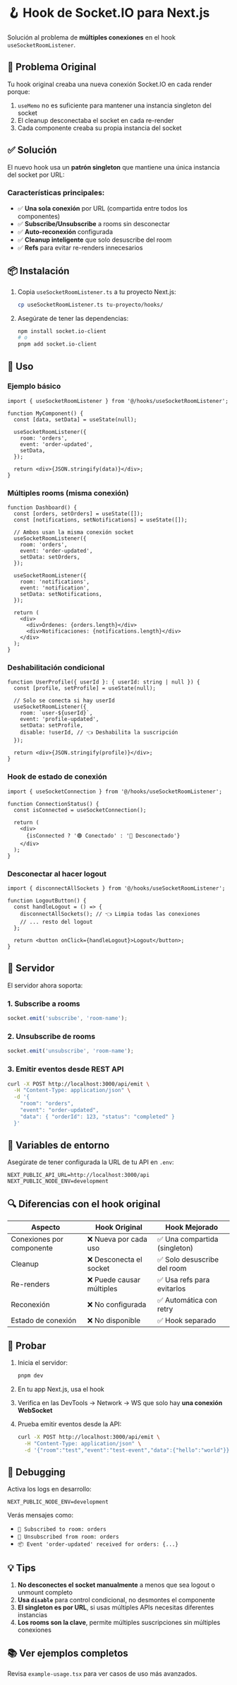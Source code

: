 # 🪝 Hook de Socket.IO para Next.js

Solución al problema de **múltiples conexiones** en el hook `useSocketRoomListener`.

## 🔧 Problema Original

Tu hook original creaba una nueva conexión Socket.IO en cada render porque:
1. `useMemo` no es suficiente para mantener una instancia singleton del socket
2. El cleanup desconectaba el socket en cada re-render
3. Cada componente creaba su propia instancia del socket

## ✅ Solución

El nuevo hook usa un **patrón singleton** que mantiene una única instancia del socket por URL:

### Características principales:

- ✅ **Una sola conexión** por URL (compartida entre todos los componentes)
- ✅ **Subscribe/Unsubscribe** a rooms sin desconectar
- ✅ **Auto-reconexión** configurada
- ✅ **Cleanup inteligente** que solo desuscribe del room
- ✅ **Refs** para evitar re-renders innecesarios

## 📦 Instalación

1. Copia `useSocketRoomListener.ts` a tu proyecto Next.js:
   ```bash
   cp useSocketRoomListener.ts tu-proyecto/hooks/
   ```

2. Asegúrate de tener las dependencias:
   ```bash
   npm install socket.io-client
   # o
   pnpm add socket.io-client
   ```

## 🚀 Uso

### Ejemplo básico

```tsx
import { useSocketRoomListener } from '@/hooks/useSocketRoomListener';

function MyComponent() {
  const [data, setData] = useState(null);

  useSocketRoomListener({
    room: 'orders',
    event: 'order-updated',
    setData,
  });

  return <div>{JSON.stringify(data)}</div>;
}
```

### Múltiples rooms (misma conexión)

```tsx
function Dashboard() {
  const [orders, setOrders] = useState([]);
  const [notifications, setNotifications] = useState([]);

  // Ambos usan la misma conexión socket
  useSocketRoomListener({
    room: 'orders',
    event: 'order-updated',
    setData: setOrders,
  });

  useSocketRoomListener({
    room: 'notifications',
    event: 'notification',
    setData: setNotifications,
  });

  return (
    <div>
      <div>Órdenes: {orders.length}</div>
      <div>Notificaciones: {notifications.length}</div>
    </div>
  );
}
```

### Deshabilitación condicional

```tsx
function UserProfile({ userId }: { userId: string | null }) {
  const [profile, setProfile] = useState(null);

  // Solo se conecta si hay userId
  useSocketRoomListener({
    room: `user-${userId}`,
    event: 'profile-updated',
    setData: setProfile,
    disable: !userId, // 👈 Deshabilita la suscripción
  });

  return <div>{JSON.stringify(profile)}</div>;
}
```

### Hook de estado de conexión

```tsx
import { useSocketConnection } from '@/hooks/useSocketRoomListener';

function ConnectionStatus() {
  const isConnected = useSocketConnection();

  return (
    <div>
      {isConnected ? '🟢 Conectado' : '🔴 Desconectado'}
    </div>
  );
}
```

### Desconectar al hacer logout

```tsx
import { disconnectAllSockets } from '@/hooks/useSocketRoomListener';

function LogoutButton() {
  const handleLogout = () => {
    disconnectAllSockets(); // 👈 Limpia todas las conexiones
    // ... resto del logout
  };

  return <button onClick={handleLogout}>Logout</button>;
}
```

## 🔌 Servidor

El servidor ahora soporta:

### 1. Subscribe a rooms
```javascript
socket.emit('subscribe', 'room-name');
```

### 2. Unsubscribe de rooms
```javascript
socket.emit('unsubscribe', 'room-name');
```

### 3. Emitir eventos desde REST API

```bash
curl -X POST http://localhost:3000/api/emit \
  -H "Content-Type: application/json" \
  -d '{
    "room": "orders",
    "event": "order-updated",
    "data": { "orderId": 123, "status": "completed" }
  }'
```

## 📝 Variables de entorno

Asegúrate de tener configurada la URL de tu API en `.env`:

```env
NEXT_PUBLIC_API_URL=http://localhost:3000/api
NEXT_PUBLIC_NODE_ENV=development
```

## 🔍 Diferencias con el hook original

| Aspecto | Hook Original | Hook Mejorado |
|---------|--------------|---------------|
| Conexiones por componente | ❌ Nueva por cada uso | ✅ Una compartida (singleton) |
| Cleanup | ❌ Desconecta el socket | ✅ Solo desuscribe del room |
| Re-renders | ❌ Puede causar múltiples | ✅ Usa refs para evitarlos |
| Reconexión | ❌ No configurada | ✅ Automática con retry |
| Estado de conexión | ❌ No disponible | ✅ Hook separado |

## 🧪 Probar

1. Inicia el servidor:
   ```bash
   pnpm dev
   ```

2. En tu app Next.js, usa el hook

3. Verifica en las DevTools → Network → WS que solo hay **una conexión WebSocket**

4. Prueba emitir eventos desde la API:
   ```bash
   curl -X POST http://localhost:3000/api/emit \
     -H "Content-Type: application/json" \
     -d '{"room":"test","event":"test-event","data":{"hello":"world"}}'
   ```

## 🐛 Debugging

Activa los logs en desarrollo:
```env
NEXT_PUBLIC_NODE_ENV=development
```

Verás mensajes como:
- `📡 Subscribed to room: orders`
- `📡 Unsubscribed from room: orders`
- `📦 Event 'order-updated' received for orders: {...}`

## 💡 Tips

1. **No desconectes el socket manualmente** a menos que sea logout o unmount completo
2. **Usa `disable`** para control condicional, no desmontes el componente
3. **El singleton es por URL**, si usas múltiples APIs necesitas diferentes instancias
4. **Los rooms son la clave**, permite múltiples suscripciones sin múltiples conexiones

## 📚 Ver ejemplos completos

Revisa `example-usage.tsx` para ver casos de uso más avanzados.
